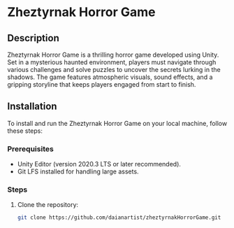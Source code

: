 # Zheztyrnak Horror Game

## Description
Zheztyrnak Horror Game is a thrilling horror game developed using Unity. Set in a mysterious haunted environment, players must navigate through various challenges and solve puzzles to uncover the secrets lurking in the shadows. The game features atmospheric visuals, sound effects, and a gripping storyline that keeps players engaged from start to finish.

## Installation

To install and run the Zheztyrnak Horror Game on your local machine, follow these steps:

### Prerequisites
- Unity Editor (version 2020.3 LTS or later recommended).
- Git LFS installed for handling large assets.

### Steps
1. Clone the repository:
   ```bash
   git clone https://github.com/daianartist/zheztyrnakHorrorGame.git
